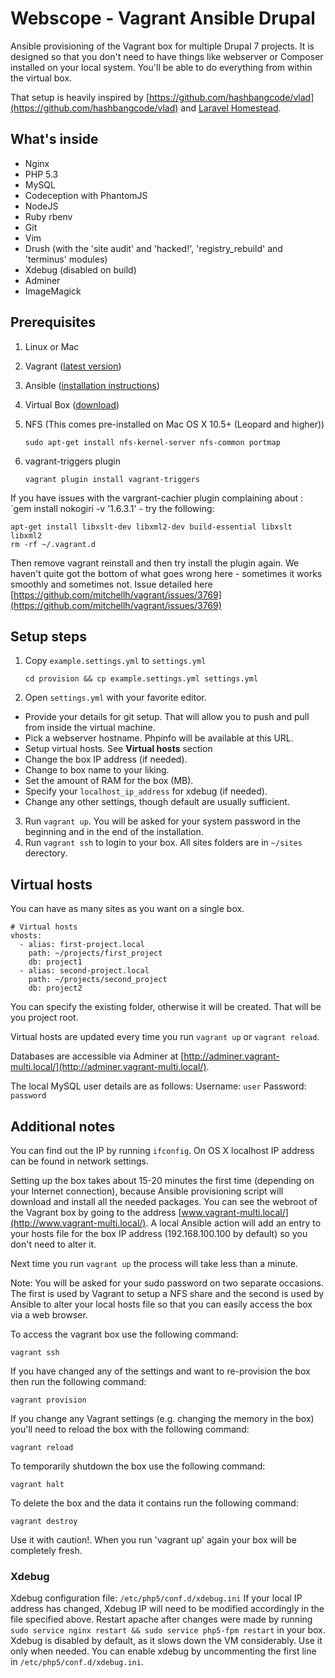# Webscope - Vagrant Ansible Drupal #

Ansible provisioning of the Vagrant box for multiple Drupal 7 projects. It is designed so that you don't need to have things like webserver or Composer installed on your local system. You'll be able to do everything from within the virtual box.

That setup is heavily inspired by [https://github.com/hashbangcode/vlad](https://github.com/hashbangcode/vlad) and [Laravel Homestead](http://laravel.com/docs/4.2/homestead).

## What's inside ##

* Nginx
* PHP 5.3
* MySQL
* Codeception with PhantomJS
* NodeJS
* Ruby rbenv
* Git
* Vim
* Drush (with the 'site audit' and 'hacked!', 'registry_rebuild' and 'terminus' modules)
* Xdebug (disabled on build)
* Adminer
* ImageMagick

## Prerequisites ##

1. Linux or Mac
2. Vagrant ([latest version](https://www.vagrantup.com/downloads.html))
3. Ansible ([installation instructions](http://docs.ansible.com/intro_installation.html))
4. Virtual Box ([download](https://www.virtualbox.org/wiki/Downloads))
5. NFS (This comes pre-installed on Mac OS X 10.5+ (Leopard and higher))

    `sudo apt-get install nfs-kernel-server nfs-common portmap`

6. vagrant-triggers plugin

    `vagrant plugin install vagrant-triggers`

If you have issues with the vargrant-cachier plugin complaining about : `gem install nokogiri -v '1.6.3.1' - try the following:

    apt-get install libxslt-dev libxml2-dev build-essential libxslt libxml2
    rm -rf ~/.vagrant.d

Then remove vagrant reinstall and then try install the plugin again. We haven't quite got the bottom of what goes wrong here - sometimes it works smoothly and sometimes not. Issue detailed here [https://github.com/mitchellh/vagrant/issues/3769](https://github.com/mitchellh/vagrant/issues/3769)
    
## Setup steps ##

1. Copy `example.settings.yml` to `settings.yml`

    `cd provision && cp example.settings.yml settings.yml`

2. Open `settings.yml` with your favorite editor.

  * Provide your details for git setup. That will allow you to push and pull from inside the virtual machine.
  * Pick a webserver hostname. Phpinfo will be available at this URL.
  * Setup virtual hosts. See **Virtual hosts** section
  * Change the box IP address (if needed).
  * Change to box name to your liking.
  * Set the amount of RAM for the box (MB).
  * Specify your `localhost_ip_address` for xdebug (if needed).
  * Change any other settings, though default are usually sufficient.

3. Run `vagrant up`. You will be asked for your system password in the beginning and in the end of the installation.
4. Run `vagrant ssh` to login to your box. All sites folders are in `~/sites` derectory.

## Virtual hosts ##

You can have as many sites as you want on a single box.

    # Virtual hosts
    vhosts:
      - alias: first-project.local
        path: ~/projects/first_project
        db: project1
      - alias: second-project.local
        path: ~/projects/second_project
        db: project2

You can specify the existing folder, otherwise it will be created. That will be you project root.

Virtual hosts are updated every time you run `vagrant up` or `vagrant reload`.

Databases are accessible via Adminer at [http://adminer.vagrant-multi.local/](http://adminer.vagrant-multi.local/).

The local MySQL user details are as follows:
Username: `user`
Password: `password`

## Additional notes ##

You can find out the IP by running `ifconfig`. On OS X localhost IP address can be found in network settings.

Setting up the box takes about 15-20 minutes the first time (depending on your Internet connection), because Ansible provisioning script will download and install all the needed packages.
You can see the webroot of the Vagrant box by going to the address [www.vagrant-multi.local/](http://www.vagrant-multi.local/).
A local Ansible action will add an entry to your hosts file for the box IP address (192.168.100.100 by default) so you don't need to alter it.

Next time you run `vagrant up` the process will take less than a minute.

Note: You will be asked for your sudo password on two separate occasions. The first is used by Vagrant to setup a NFS share and the second is used by Ansible to alter your local hosts file so that you can easily access the box via a web browser.

To access the vagrant box use the following command:

    vagrant ssh

If you have changed any of the settings and want to re-provision the box then run the following command:

    vagrant provision

If you change any Vagrant settings (e.g. changing the memory in the box) you'll need to reload the box with the following command:

    vagrant reload

To temporarily shutdown the box use the following command:

    vagrant halt

To delete the box and the data it contains run the following command:

    vagrant destroy

Use it with caution!. When you run 'vagrant up' again your box will be completely fresh.

### Xdebug ###

Xdebug configuration file: `/etc/php5/conf.d/xdebug.ini`
If your local IP address has changed, Xdebug IP will need to be modified accordingly in the file specified above.
Restart apache after changes were made by running `sudo service nginx restart && sudo service php5-fpm restart` in your box.
Xdebug is disabled by default, as it slows down the VM considerably. Use it only when needed.
You can enable xdebug by uncommenting the first line in `/etc/php5/conf.d/xdebug.ini`.
